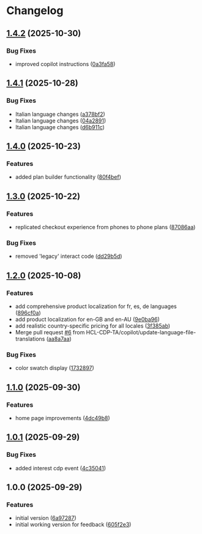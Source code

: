 # Changelog

## [1.4.2](https://github.com/HCL-CDP-TA/telco-industry/compare/v1.4.1...v1.4.2) (2025-10-30)


### Bug Fixes

* improved copilot instructions ([0a3fa58](https://github.com/HCL-CDP-TA/telco-industry/commit/0a3fa58f15cfe742b1f9f3cc0bf0a15834b92652))

## [1.4.1](https://github.com/HCL-CDP-TA/telco-industry/compare/v1.4.0...v1.4.1) (2025-10-28)


### Bug Fixes

* Italian language changes ([a378bf2](https://github.com/HCL-CDP-TA/telco-industry/commit/a378bf25da2a59befdecca0a462ffda384246fd7))
* Italian language changes ([04a2891](https://github.com/HCL-CDP-TA/telco-industry/commit/04a28913548fdd02dbac11906f2ee40f2ada4bf5))
* Italian language changes ([d6b911c](https://github.com/HCL-CDP-TA/telco-industry/commit/d6b911c5d40dcd39fee9b3a494a95bed7afd8418))

## [1.4.0](https://github.com/HCL-CDP-TA/telco-industry/compare/v1.3.0...v1.4.0) (2025-10-23)


### Features

* added plan builder functionality ([80f4bef](https://github.com/HCL-CDP-TA/telco-industry/commit/80f4bef3ece58102e55d1ebd958c1371715f701a))

## [1.3.0](https://github.com/HCL-CDP-TA/telco-industry/compare/v1.2.0...v1.3.0) (2025-10-22)


### Features

* replicated checkout experience from phones to phone plans ([87086aa](https://github.com/HCL-CDP-TA/telco-industry/commit/87086aadfc517c8d2e09ef99221e7f0100041680))


### Bug Fixes

* removed 'legacy' interact code ([dd29b5d](https://github.com/HCL-CDP-TA/telco-industry/commit/dd29b5df0266be30d2c652bc5715b491a440f186))

## [1.2.0](https://github.com/HCL-CDP-TA/telco-industry/compare/v1.1.0...v1.2.0) (2025-10-08)


### Features

* add comprehensive product localization for fr, es, de languages ([896cf0a](https://github.com/HCL-CDP-TA/telco-industry/commit/896cf0a3e9e5ef1ade8b276fe7af3ae08a465ecb))
* add product localization for en-GB and en-AU ([9e0ba96](https://github.com/HCL-CDP-TA/telco-industry/commit/9e0ba96c747cc82a35aea7540796a13e21d4a05c))
* add realistic country-specific pricing for all locales ([3f385ab](https://github.com/HCL-CDP-TA/telco-industry/commit/3f385abf25d5a2a680b623d067d24e703224a5cc))
* Merge pull request [#6](https://github.com/HCL-CDP-TA/telco-industry/issues/6) from HCL-CDP-TA/copilot/update-language-file-translations ([aa8a7aa](https://github.com/HCL-CDP-TA/telco-industry/commit/aa8a7aa24173d21286719729b7434c6063d4e6d7))


### Bug Fixes

* color swatch display ([1732897](https://github.com/HCL-CDP-TA/telco-industry/commit/1732897fbed3a7ff43f1e4c5369694d5de8795e2))

## [1.1.0](https://github.com/HCL-CDP-TA/telco-industry/compare/v1.0.1...v1.1.0) (2025-09-30)


### Features

* home page improvements ([4dc49b8](https://github.com/HCL-CDP-TA/telco-industry/commit/4dc49b84e1a36e65653741ececb455987eedb421))

## [1.0.1](https://github.com/HCL-CDP-TA/telco-industry/compare/v1.0.0...v1.0.1) (2025-09-29)


### Bug Fixes

* added interest cdp event ([4c35041](https://github.com/HCL-CDP-TA/telco-industry/commit/4c35041296c991e0f24134c60250a97d5b1fa83f))

## 1.0.0 (2025-09-29)


### Features

* initial version ([6a97287](https://github.com/HCL-CDP-TA/telco-industry/commit/6a9728727b6d6ddfdcff0fbd983300c9edf45a23))
* initial working version for feedback ([605f2e3](https://github.com/HCL-CDP-TA/telco-industry/commit/605f2e364a53d42d3a2d29262af1e8669268001b))
